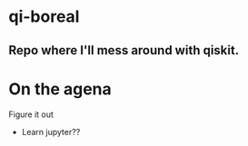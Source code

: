 # qi-boreal
Repo where I'll mess around with qiskit.
---
# On the agena
Figure it out
- Learn jupyter??